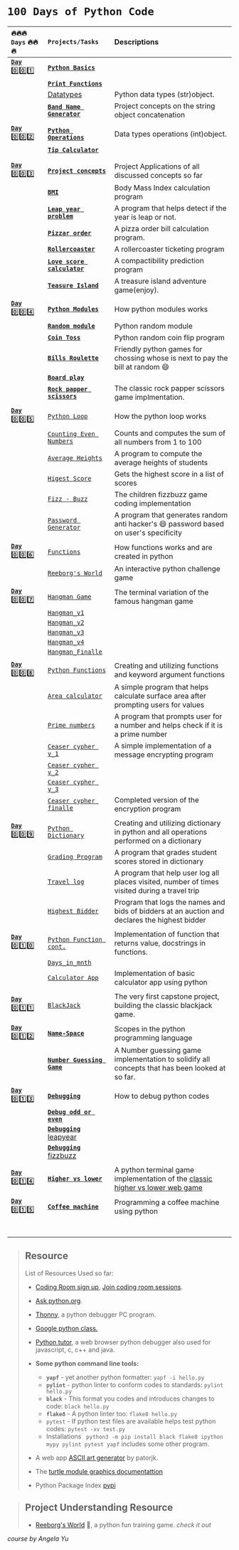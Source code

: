 # `100 Days of Python Code`

|   :fire::fire::fire:  `Days`    :fire::fire::fire:            |       `Projects/Tasks`             |                    Descriptions                            |
| :--------------------------------------- | :------------------------------- | :--------------------------------------------------------- |
| [**`Day`** :zero::zero::one:](Day1of100)|[**`Python Basics`**](Day1of100/data_type.py)|       |
|          | [**`Print Functions`**](Day1of100/print.py)  |            |
|   | [Datatypes](Day1of100/data_type.py)  | Python data types (str)object.  |
|           |[**`Band Name Generator`**](Day1of100/bandname_generator.py)|  Project concepts on the string object concatenation    |
||||
| [**`Day`** :zero::zero::two:](Day2of100/) | [**`Python Operations`**](Day2of100/operations.py)| Data types operations (int)object.    |
|       | [**`Tip Calculator`**](Day2of100/tip_calculator.py)|                 |
|       |                               |                               |
||||
| [**`Day`** :zero::zero::three:](Day3of100/)  |[**`Project concepts`**](Day3of100/)  | Project Applications of all discussed concepts so far  |
|     | [**`BMI`**](Day3of100/BMIv2.py) | Body Mass Index calculation program    |
|   | [**`Leap year problem`**](Day3of100/leapyear_problem.py)  | A program that helps detect if the year is leap or not.  |
|   | [**`Pizzar order`**](Day3of100/pizzar_order.py)  | A pizza order bill calculation program.  |
|   | [**`Rollercoaster`**](Day3of100/rollercoaster.py)  | A rollercoaster ticketing program  |
|   |  [**`Love score calculator`**]() | A compactibility prediction program  |
|   | [**`Teasure Island`**](Day3of100/treasure_island.py)  | A treasure island adventure game(enjoy).  |
||||
| [**`Day`** :zero::zero::four:](Day4of100/)   |    [**`Python Modules`**](Day4of100/my_module.py)| How python modules works   |
|       |   [**`Random module`**](Day4of100/random_mod.py) | Python random module  |
|   | [**`Coin Toss`**](Day4of100/coin_toss.py)  | Python random coin flip program  |
|   | [**`Bills Roulette`**](Day4of100/bills_roulette.py)  | Friendly python games for chossing whose is next to pay the bill at random :smile:  |
|   | [**`Board play`**](Day4of100/board_play.py)  |  |
|   | [**`Rock papper scissors`**](Day4of100/rock_papper_scissors.py)|The classic rock papper scissors game implmentation.  |
||||
| [**`Day`** :zero::zero::five:](Day5of100/)  |  [`Python Loop`](Day5of100/loops.py)  |   How the python loop works   |
|   | [`Counting Even Numbers`](Day5of100/count_evens.py)  |  Counts and computes the sum of all numbers from 1 to 100   |
|       | [`Average Heights`](Day5of100/avrg_heights.py)  |  A program to compute the average heights of students |
|       |   [`Higest Score`](Day5of100/highest_score.py)  |  Gets the highest score in a list of scores|
|       |   [`Fizz - Buzz`](Day5of100/fizzbuzz.py)| The children fizzbuzz game coding implementation  |
|       | [`Password Generator`](Day5of100/py_password_generator.py)  | A program that generates random anti hacker's :smile: password based on user's specificity|
|                   |                           |                                |
| [**`Day`** :zero::zero::six:](Day6of100/)  |  [`Functions`](Day6of100/functions.py)   |  How functions works and are created in python  |
|               |   [`Reeborg's World`](Day6of100/reeborgs_world.md)    |     An interactive python challenge game    |
|                   |                           |                               |
| [**`Day`** :zero::zero::seven:](Day7of100/)  |    [`Hangman Game`](Day7of100/)            | The terminal variation of the famous hangman game  |
|               |    [`Hangman_v1`](Day7of100/hangman_one.py)       |                                          |
|               |   [`Hangman_v2`](Day7of100/hangman_two.py)        |                                          |
|               |  [`Hangman_v3`](Day7of100/hangman_three.py)       |                                          |
|               |   [`Hangman_v4`](Day7of100/hangman_four.py)       |                                          |
|               |   [`Hangman_Finalle`](Day7of100/hangman_five.py)       |                                          |
|               |                                                   |                                          |     
| [**`Day`** :zero::zero::eight:](Day8of100/)  |[`Python Functions`](Day8of100/functions.py)| Creating and utilizing functions and keyword argument functions     |
|       | [`Area calculator`](Day8of100/area_calculator.py)  | A simple program that helps calculate surface area after prompting users for values |
|       | [`Prime numbers`](Day8of100/prime_numbers.py)  |  A program that prompts user for a number and helps check if it is a prime number  |
|       | [`Ceaser cypher v_1`](Day8of100/ceaser_cypher.py) | A simple implementation of a message encrypting program |
|       | [`Ceaser cypher v_2`](Day8of100/ceaser_cypher_2.py)  ||
|       | [`Ceaser cypher v_3`](Day8of100/ceaser_cypher_3.py)  ||
|       | [`Ceaser cypher finalle`](Day8of100/ceaser_de_cypher_finale.py)  |  Completed version of the encryption program  |
||||
|[**`Day`** :zero::zero::nine:](Day9of100) | [`Python Dictionary`](Day9of100/dictionary.py) |Creating and utilizing dictionary in python and all operations performed on a dictionary |
|       |[`Grading Program`](Day9of100/grading_program.py)  |A program that grades student scores stored in dictionary|
|       |[`Travel log`](Day9of100/travel_log.py)  | A program that help user log all places visited, number of times visited during a travel trip|
|   | [`Highest Bidder`](Day9of100/highest_bidder.py)|  Program that logs the names and bids of bidders at an auction and declares the highest bidder  |
||||
| [**`Day`** :zero::one::zero:](Day10of100/ )  | [`Python Function cont.`](Day10_of_100/function_cont.py )  | Implementation of function that returns value, docstrings in functions. |
|   | [`Days_in_mnth`](Day10_of_100/days_in_mth.py)  |   |
|   | [`Calculator App`](Day10_of_100/calculator.py)| Implementation of basic calculator app using python  |
||||
|  [**`Day`** :zero::one::one:](Day11_of_100/) | [`BlackJack`](Day11_of_100/black_jack.py) | The very first capstone project, building the classic blackjack game. |
|   |   ||
| [**`Day`** :zero::one::two:]()  |  [**`Name-Space`**](Day12_of_100/namespace.py)| Scopes in the python programming language   |
|   | [**`Number Guessing Game`**](Day12_of_100/number_guessing_game.py )| A Number guessing game implementation to solidify all concepts that has been looked at so far. |
||||
| [**`Day`** :zero::one::three:](Day13_of_100/)  | [**`Debugging`**](Day13_of_100/debugging.py)|  How to debug python codes   |
|   | [**`Debug odd or even`**](Day13_of_100/debug_odd_or_even.py)  |   |
|   | [**`Debugging`**](Day13_of_100/debug_leapyear.py) [leapyear](Day3of100/leapyear_problem.py)  ||
|   | [**`Debugging`**](Day13_of_100/debug_fizzbuzz.py) [fizzbuzz](Day5of100/fizzbuzz.py/) |   |
||||
|[**`Day`** :zero::one::four:](Day14_of_100/) | [**`Higher vs lower`**](Day14_of_100/higher_vs_lower_game.py) | A python terminal game implementation of the [classic higher vs lower web game](http://www.higherlowergame.com/) |
||||
| [**`Day`** :zero::one::five:](Day15_of_100/) |  [**`Coffee machine`**](Day15_of_100/coffee_machine.py)  | Programming a coffee machine using python |
||||
|   |||
||||
||||
||||
||||
||||



> ## Resource
> List of Resources Used so far:  
> - [Coding Room sign up](https://app.codingrooms.com/), [Join coding room sessions](https://app.codingrooms.com/management/courses/join-by-code/4J6slZE6).  
> - [Ask python.org](https://www.askpython.com/).  
> - [Thonny](https://thonny.org/), a python debugger PC program.  
> - [Google python class.](https://developers.google.com/edu/python/)  
> - [Python tutor](https://pythontutor.com), a web browser python debugger also used for javascript, c, c++ and java.  
> - **Some python command line tools:**  
>   - **`yapf`** - yet another python formatter: `yapf -i hello.py`  
>   - **`pylint`** - python linter to conform codes to standards: `pylint hello.py`  
>   - **`black`**  - This format you codes and introduces changes to code: `black hello.py`
>   - **`flake8`**  - A python linter too: `flake8 hello.py`
>   - `pytest` - If python test files are available helps test python codes: `pytest -xv test.py`  
>   - Installations ` python3 -m pip install black flake8 ipython mypy pylint pytest yapf` includes some other program.  
> - A web app [ASCII art generator](http://patorjk.com/software/taag/#p=display&f=Graffiti&t=Type%20Something%20) by patorjk.  
>  
> - The [turtle module graphics documentattion](https://docs.python.org/3/library/turtle.html)
> - Python Package Index [pypi](pypi.org)



> ## Project Understanding Resource
> - [Reeborg's World](https://reeborg.ca/reeborg.html?lang=en&mode=python&menu=worlds%2Fmenus%2Freeborg_intro_en.json&name=Alone&url=worlds%2Ftutorial_en%2Falone.json) :robot:, a python fun training game. *check it out*  
> 






*course by Angela Yu*
